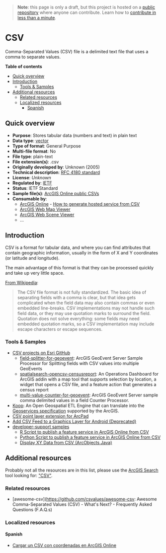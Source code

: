 > **Note**: this page is only a draft, but this project is hosted on a [public repository](https://github.com/hhkaos/awesome-arcgis) where anyone can contribute. Learn how to [contribute in less than a minute](https://github.com/hhkaos/awesome-arcgis/blob/master/CONTRIBUTING.md#contributions).

# CSV

Comma-Separated Values (CSV) file is a delimited text file that uses a comma to separate values.

<!-- START doctoc generated TOC please keep comment here to allow auto update -->
<!-- DON'T EDIT THIS SECTION, INSTEAD RE-RUN doctoc TO UPDATE -->
**Table of contents**

- [Quick overview](#quick-overview)
- [Introduction](#introduction)
  - [Tools & Samples](#tools--samples)
- [Additional resources](#additional-resources)
  - [Related resources](#related-resources)
  - [Localized resources](#localized-resources)
    - [Spanish](#spanish)

<!-- END doctoc generated TOC please keep comment here to allow auto update -->

## Quick overview

* **Purpose**: Stores tabular data (numbers and text) in plain text
* **Data type**: [vector](../../../data-types/vector/README.md)
* **Type of format**: General Purpose
* **Multi-file format**: No
* **File type**: plain-text
* **File extension(s)**: .csv
* **Originally developed by**: Unknown (2005)
* **Technical description**: [RFC 4180 standard](https://tools.ietf.org/html/rfc4180)
* **License**: *Unknown*
* **Regulated by**: [IETF](https://www.ietf.org)
* **Status**: IETF Standard
* **Sample file(s)**: [ArcGIS Online public CSVs](https://www.arcgis.com/home/search.html?q=typekeywords%3Acsv&start=1&sortOrder=desc&sortField=relevance)
* **Consumable by**:
    * [ArcGIS Online](../../../../products/arcgis-online/README.md) - [How to generate hosted service from CSV](https://developers.arcgis.com/labs/arcgisonline/import-data/)
    * [ArcGIS Web Map Viewer](../../../../products/web-map-viewer/README.md)
    * [ArcGIS Web Scene Viewer](../../../../products/web-scene-viewer)
    * ...

## Introduction

CSV is a format for tabular data, and where you can find attributes that contain geographic information, usually in the form of X and Y coordinates (or latitude and longitude).

The main advantage of this format is that they can be processed quickly and take up very little space.

[From Wikipedia](https://en.wikipedia.org/wiki/Comma-separated_values):

> The CSV file format is not fully standardized. The basic idea of separating fields with a comma is clear, but that idea gets complicated when the field data may also contain commas or even embedded line-breaks. CSV implementations may not handle such field data, or they may use quotation marks to surround the field. Quotation does not solve everything: some fields may need embedded quotation marks, so a CSV implementation may include escape characters or escape sequences.

### Tools & Samples

* [CSV projects on Esri GitHub](https://github.com/esri?utf8=%E2%9C%93&q=csv&type=&language=)
    * [field-splitter-for-geoevent](https://github.com/Esri/field-splitter-for-geoevent): ArcGIS GeoEvent Server Sample Processor for Splitting fields with CSV values into multiple GeoEvents
    * [spatialsearch-opencsv-censusreport](https://github.com/Esri/spatialsearch-opencsv-censusreport): An Operations Dashboard for ArcGIS addin with a map tool that supports selection by location, a widget that opens a CSV file, and a feature action that generates a census report
    * [multi-value-counter-for-geoevent](): ArcGIS GeoEvent Server sample comma delimited values in a field Counter Processor.
* [Koop](../../../../../arcgis/developers/profiles/devops/technologies/koop/README.md): An Open Geospatial ETL Engine that can translate into the [Geoservices specification](https://geoservices.github.io/) supported by the ArcGIS.
* [CSV point layer extension for ArcPad](https://www.arcgis.com/home/item.html?id=144188a1c0414f318096cb0567660e79)
* [Add CSV Feed to a Graphics Layer for Android (Deprecated)](https://www.arcgis.com/home/item.html?id=dc66715d88eb4ecc92ee5d1b390a96d4)
* [developer-support samples](https://github.com/Esri/developer-support/search?q=csv&unscoped_q=csv)
    * [R Script to publish a feature service in ArcGIS Online from CSV](https://github.com/Esri/developer-support/tree/master/r/csv-to-arcgisonline-feature-service)
    * [Python Script to publish a feature service in ArcGIS Online from CSV](https://github.com/Esri/developer-support/blob/96c94c093ddfebf6dba45bf136083de73a8aaeaf/python/general-python/csv-to-arcgisonline-feature-service/README.md)
    * [Display XY Data from CSV (ArcObjects Java)](https://github.com/Esri/developer-support/blob/96c94c093ddfebf6dba45bf136083de73a8aaeaf/arcobjects-java/display-XY-data-from-CSV/Readme.md)

## Additional resources

Probably not all the resources are in this list, please use the [ArcGIS Search](https://esri-es.github.io/arcgis-search/) tool looking for: ["CSV"](https://esri-es.github.io/arcgis-search/?search="CSV"&utm_campaign=awesome-list&utm_source=awesome-list&utm_medium=page).

### Related resources

* [awesome-csv](https://github.com/csvalues/awesome-csv: Awesome Comma-Separated Values (CSV) - What's Next? - Frequently Asked Questions (F.A.Q.s)

### Localized resources

#### Spanish

* [Cargar un CSV con coordenadas en ArcGIS Online](https://www.youtube.com/watch?v=tHy3ecKKZTM&t=2s&list=PLwq5dz_FjCx6F9SsNuQVQQKyGzuEuu1hd&index=4)
